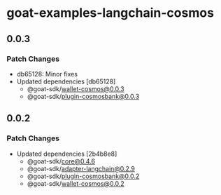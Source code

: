 # goat-examples-langchain-cosmos

## 0.0.3

### Patch Changes

- db65128: Minor fixes
- Updated dependencies [db65128]
  - @goat-sdk/wallet-cosmos@0.0.3
  - @goat-sdk/plugin-cosmosbank@0.0.3

## 0.0.2

### Patch Changes

- Updated dependencies [2b4b8e8]
  - @goat-sdk/core@0.4.6
  - @goat-sdk/adapter-langchain@0.2.9
  - @goat-sdk/plugin-cosmosbank@0.0.2
  - @goat-sdk/wallet-cosmos@0.0.2

